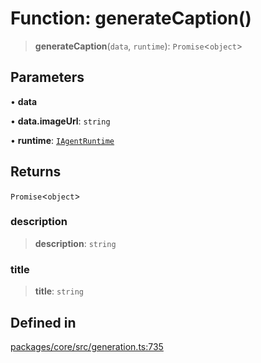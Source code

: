 # Function: generateCaption()

> **generateCaption**(`data`, `runtime`): `Promise`\<`object`\>

## Parameters

• **data**

• **data.imageUrl**: `string`

• **runtime**: [`IAgentRuntime`](../interfaces/IAgentRuntime.md)

## Returns

`Promise`\<`object`\>

### description

> **description**: `string`

### title

> **title**: `string`

## Defined in

[packages/core/src/generation.ts:735](https://github.com/8bitsats/eliza/blob/b6c06b96b915454d08a65f46cfdce8da763cbf85/packages/core/src/generation.ts#L735)
